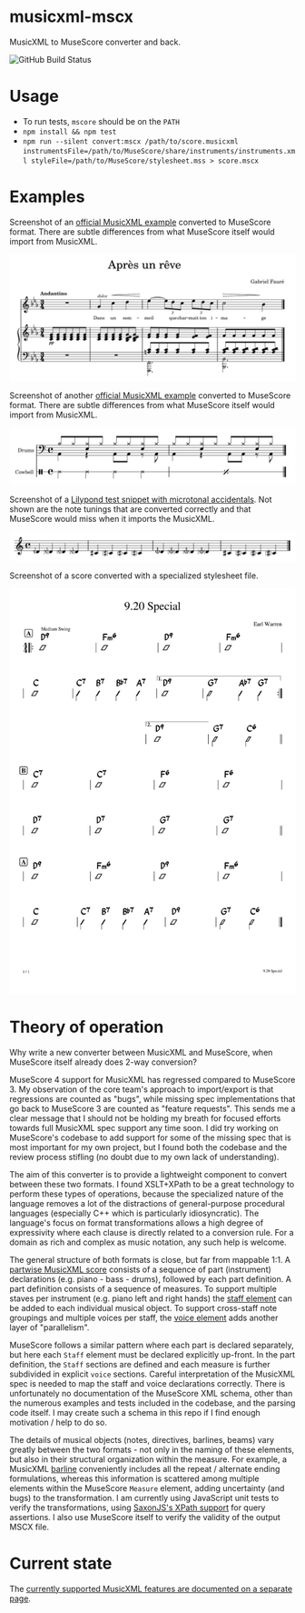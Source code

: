 musicxml-mscx
=============

MusicXML to MuseScore converter and back.

![GitHub Build Status](https://github.com/infojunkie/musicxml-mscx/workflows/Test/badge.svg)

# Usage
- To run tests, `mscore` should be on the `PATH`
- `npm install && npm test`
- `npm run --silent convert:mscx /path/to/score.musicxml instrumentsFile=/path/to/MuseScore/share/instruments/instruments.xml styleFile=/path/to/MuseScore/stylesheet.mss > score.mscx`

# Examples
Screenshot of an [official MusicXML example](https://w3c.github.io/musicxml/musicxml-reference/examples/tutorial-apres-un-reve/) converted to MuseScore format. There are subtle differences from what MuseScore itself would import from MusicXML.

![Screenshot of an official MusicXML example converted to MuseScore format.](https://github.com/infojunkie/musicxml-mscx/blob/main/doc/screenshots/tutorial-apres-un-reve.png?raw=true)

Screenshot of another [official MusicXML example](https://w3c.github.io/musicxml/musicxml-reference/examples/tutorial-percussion/) converted to MuseScore format. There are subtle differences from what MuseScore itself would import from MusicXML.

![Screenshot of another official MusicXML example converted to MuseScore format.](https://github.com/infojunkie/musicxml-mscx/blob/main/doc/screenshots/tutorial-percussion.png?raw=true)

Screenshot of a [Lilypond test snippet with microtonal accidentals](https://lilypond.org/doc/v2.24/input/regression/musicxml/collated-files.html#01f-Pitches-ParenthesizedMicrotoneAccidentals.xml). Not shown are the note tunings that are converted correctly and that MuseScore would miss when it imports the MusicXML.

![Screenshot of a Lilypond test snippet with microtonal accidentals.](https://github.com/infojunkie/musicxml-mscx/blob/main/doc/screenshots/01f-Pitches-ParenthesizedMicrotoneAccidentals.png?raw=true)

Screenshot of a score converted with a specialized stylesheet file.

![Screenshot of a score converted with a specialized stylesheet file.](https://github.com/infojunkie/musicxml-mscx/blob/main/doc/screenshots/9-20-special.png?raw=true)

# Theory of operation
Why write a new converter between MusicXML and MuseScore, when MuseScore itself already does 2-way conversion?

MuseScore 4 support for MusicXML has regressed compared to MuseScore 3. My observation of the core team's approach to import/export is that regressions are counted as "bugs", while missing spec implementations that go back to MuseScore 3 are counted as "feature requests". This sends me a clear message that I should not be holding my breath for focused efforts towards full MusicXML spec support any time soon. I did try working on MuseScore's codebase to add support for some of the missing spec that is most important for my own project, but I found both the codebase and the review process stifling (no doubt due to my own lack of understanding).

The aim of this converter is to provide a lightweight component to convert between these two formats. I found XSLT+XPath to be a great technology to perform these types of operations, because the specialized nature of the language removes a lot of the distractions of general-purpose procedural languages (especially C++ which is particularly idiosyncratic). The language's focus on format transformations allows a high degree of expressivity where each clause is directly related to a conversion rule. For a domain as rich and complex as music notation, any such help is welcome.

The general structure of both formats is close, but far from mappable 1:1. A [partwise MusicXML score](https://www.w3.org/2021/06/musicxml40/musicxml-reference/elements/score-partwise/) consists of a sequence of part (instrument) declarations (e.g. piano - bass - drums), followed by each part definition. A part definition consists of a sequence of measures. To support multiple staves per instrument (e.g. piano left and right hands) the [staff element](https://www.w3.org/2021/06/musicxml40/musicxml-reference/elements/staff/) can be added to each individual musical object. To support cross-staff note groupings and multiple voices per staff, the [voice element](https://www.w3.org/2021/06/musicxml40/musicxml-reference/elements/voice/) adds another layer of "parallelism".

MuseScore follows a similar pattern where each part is declared separately, but here each `Staff` element must be declared explicitly up-front. In the part definition, the `Staff` sections are defined and each measure is further subdivided in explicit `voice` sections. Careful interpretation of the MusicXML spec is needed to map the staff and voice declarations correctly. There is unfortunately no documentation of the MuseScore XML schema, other than the numerous examples and tests included in the codebase, and the parsing code itself. I may create such a schema in this repo if I find enough motivation / help to do so.

The details of musical objects (notes, directives, barlines, beams) vary greatly between the two formats - not only in the naming of these elements, but also in their structural organization within the measure. For example, a MusicXML [barline](https://www.w3.org/2021/06/musicxml40/musicxml-reference/elements/barline/) conveniently includes all the repeat / alternate ending formulations, whereas this information is scattered among multiple elements within the MuseScore `Measure` element, adding uncertainty (and bugs) to the transformation. I am currently using JavaScript unit tests to verify the transformations, using [SaxonJS's XPath support](https://www.saxonica.com/saxon-js/documentation2/index.html#!api/xpathEvaluate) for query assertions. I also use MuseScore itself to verify the validity of the output MSCX file.

# Current state
The [currently supported MusicXML features are documented on a separate page](doc/supported.md).
